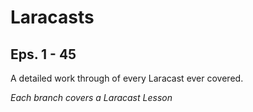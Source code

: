 Laracasts
=========

Eps. 1 - 45
-----------

A detailed work through of every Laracast ever covered.

*Each branch covers a Laracast Lesson*
